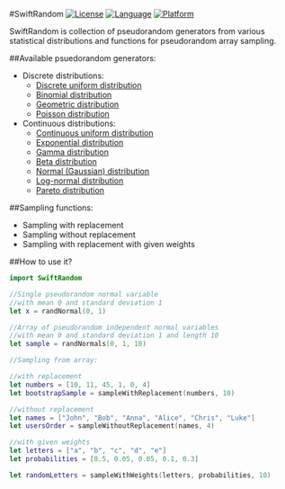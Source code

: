 #SwiftRandom
[![License](https://img.shields.io/badge/license-MIT-blue.svg)](http://mit-license.org)
[![Language](https://img.shields.io/badge/language-swift-orange.svg)](https://developer.apple.com/swift)
[![Platform](https://img.shields.io/badge/platform-iOS%20%26%20OS%20X-lightgrey.svg
)](https://developer.apple.com/resources/)


SwiftRandom is collection of pseudorandom generators from various statistical distributions and functions for pseudorandom array sampling.

##Available psuedorandom generators:

* Discrete distributions:
	* [Discrete uniform distribution](https://en.wikipedia.org/wiki/Uniform_distribution_\(discrete\))
	* [Binomial distribution](https://en.wikipedia.org/wiki/Binomial_distribution)
	* [Geometric distribution](https://en.wikipedia.org/?title=Geometric_distribution)
	* [Poisson distribution](https://en.wikipedia.org/?title=Poisson_distribution)
* Continuous distributions:
	* [Continuous uniform distribution](https://en.wikipedia.org/wiki/Uniform_distribution_\(continuous\))
	* [Exponential distribution](https://en.wikipedia.org/?title=Exponential_distribution)
	* [Gamma distribution](https://en.wikipedia.org/wiki/Gamma_distribution)
	* [Beta distribution](https://en.wikipedia.org/wiki/Beta_distribution)
	* [Normal (Gaussian) distribution](https://en.wikipedia.org/wiki/Normal_distribution)
	* [Log-normal distribution](https://en.wikipedia.org/wiki/Log-normal_distribution)
	* [Pareto distribution](https://en.wikipedia.org/?title=Pareto_distribution)

##Sampling functions:

* Sampling with replacement
* Sampling without replacement
* Sampling with replacement with given weights		 	

##How to use it?

```swift
import SwiftRandom

//Single pseudorandom normal variable
//with mean 0 and standard deviation 1
let x = randNormal(0, 1)

//Array of pseudorandom independent normal variables 
//with mean 0 and standard deviation 1 and length 10
let sample = randNormals(0, 1, 10)

//Sampling from array:

//with replacement
let numbers = [10, 11, 45, 1, 0, 4]
let bootstrapSample = sampleWithReplacement(numbers, 10)

//without replacement
let names = ["John", "Bob", "Anna", "Alice", "Chris", "Luke"]
let usersOrder = sampleWithoutReplacement(names, 4)

//with given weights
let letters = ["a", "b", "c", "d", "e"]
let probabilities = [0.5, 0.05, 0.05, 0.1, 0.3] 

let randomLetters = sampleWithWeights(letters, probabilities, 10)
```

